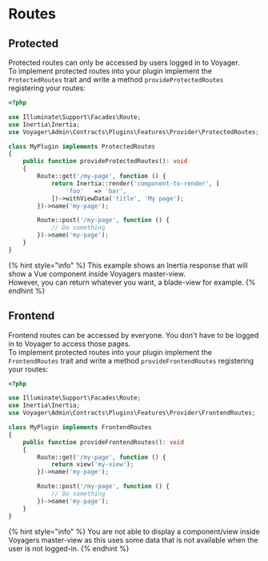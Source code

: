 # Routes


## Protected

Protected routes can only be accessed by users logged in to Voyager.  
To implement protected routes into your plugin implement the `ProtectedRoutes` trait and write a method `provideProtectedRoutes` registering your routes:


```php
<?php

use Illuminate\Support\Facades\Route;
use Inertia\Inertia;
use Voyager\Admin\Contracts\Plugins\Features\Provider\ProtectedRoutes;

class MyPlugin implements ProtectedRoutes
{
    public function provideProtectedRoutes(): void
    {
        Route::get('/my-page', function () {
            return Inertia::render('component-to-render', [
                'foo'   => 'bar',
            ])->withViewData('title', 'My page');
        })->name('my-page');

        Route::post('/my-page', function () {
            // Do something
        })->name('my-page');
    }
}
```

{% hint style="info" %}
This example shows an Inertia response that will show a Vue component inside Voyagers master-view.  
However, you can return whatever you want, a blade-view for example.
{% endhint %}

## Frontend

Frontend routes can be accessed by everyone. You don't have to be logged in to Voyager to access those pages.  
To implement protected routes into your plugin implement the `FrontendRoutes` trait and write a method `provideFrontendRoutes` registering your routes:


```php
<?php

use Illuminate\Support\Facades\Route;
use Inertia\Inertia;
use Voyager\Admin\Contracts\Plugins\Features\Provider\FrontendRoutes;

class MyPlugin implements FrontendRoutes
{
    public function provideFrontendRoutes(): void
    {
        Route::get('/my-page', function () {
            return view('my-view');
        })->name('my-page');

        Route::post('/my-page', function () {
            // Do something
        })->name('my-page');
    }
}
```

{% hint style="info" %}
You are not able to display a component/view inside Voyagers master-view as this uses some data that is not available when the user is not logged-in.
{% endhint %}